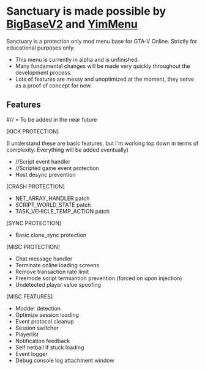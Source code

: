 # Sanctuary is made possible by [BigBaseV2](https://github.com/Pocakking/BigBaseV2) and [YimMenu](https://github.com/Yimura/YimMenu)
Sanctuary is a protection only mod menu base for GTA-V Online.
Strictly for educational purposes only.

* This menu is currently in alpha and is unfinished. 
* Many fundamental changes will be made very quickly throughout the development process.
* Lots of features are messy and unoptimized at the moment,
they serve as a proof of concept for now.

## Features
#// = To be added in the near future

[KICK PROTECTION]

 (I understand these are basic features, but I'm working top down in terms of complexity. Everything will be added eventually)

* //Script event handler
* //Scripted game event protection
* Host desync prevention

[CRASH PROTECTION]

* NET_ARRAY_HANDLER patch
* SCRIPT_WORLD_STATE patch
* TASK_VEHICLE_TEMP_ACTION patch

[SYNC PROTECTION]

* Basic clone_sync protection

[MISC PROTECTION]

* Chat message handler
* Terminate online loading screens
* Remove transaction rate limit
* Freemode script termiantion prevention (forced on upon injection)
* Undetected player value spoofing

[MISC FEATURES]

* Modder detection
* Optimize session loading
* Event protocol cleanup
* Session switcher
* Playerlist
* Notification feedback
* Self netbail if stuck loading
* Event logger
* Debug console log attachment window
